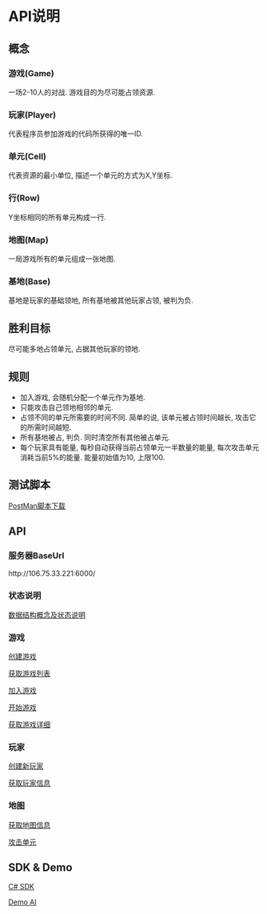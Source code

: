 # API说明

## 概念

### 游戏(Game)
一场2-10人的对战. 游戏目的为尽可能占领资源.

### 玩家(Player)
代表程序员参加游戏的代码所获得的唯一ID.

### 单元(Cell)
代表资源的最小单位, 描述一个单元的方式为X,Y坐标.

### 行(Row)
Y坐标相同的所有单元构成一行.

### 地图(Map)
一局游戏所有的单元组成一张地图.

### 基地(Base)
基地是玩家的基础领地, 所有基地被其他玩家占领, 被判为负.


## 胜利目标
尽可能多地占领单元, 占据其他玩家的领地.


## 规则
- 加入游戏, 会随机分配一个单元作为基地.
- 只能攻击自己领地相邻的单元.
- 占领不同的单元所需要的时间不同. 简单的说, 该单元被占领时间越长, 攻击它的所需时间越短.
- 所有基地被占, 判负. 同时清空所有其他被占单元.
- 每个玩家具有能量, 每秒自动获得当前占领单元一半数量的能量, 每次攻击单元消耗当前5%的能量. 能量初始值为10, 上限100.

## 测试脚本
[PostMan脚本下载](/script/MagCore.postman_collection.json)


## API

### 服务器BaseUrl
ht<span></span>tp://106.75.33.221:6000/

### 状态说明
[数据结构概念及状态说明](/api/DataMap_CN.md)

### 游戏
[创建游戏](/api/CreateGame_CN.md)

[获取游戏列表](/api/GameList_CN.md)

[加入游戏](/api/JoinGame_CN.md)

[开始游戏](/api/StartGame_CN.md)

[获取游戏详细](/api/GetGame_CN.md)

### 玩家
[创建新玩家](/api/CreatePlayer_CN.md)

[获取玩家信息](/api/GetPlayer_CN.md)

### 地图
[获取地图信息](/api/GetMap_CN.md)

[攻击单元](/api/Attack_CN.md)


## SDK & Demo
[C# SDK](/src/sdk/MagCore.Sdk)

[Demo AI](/src/sdk/JustRush)
